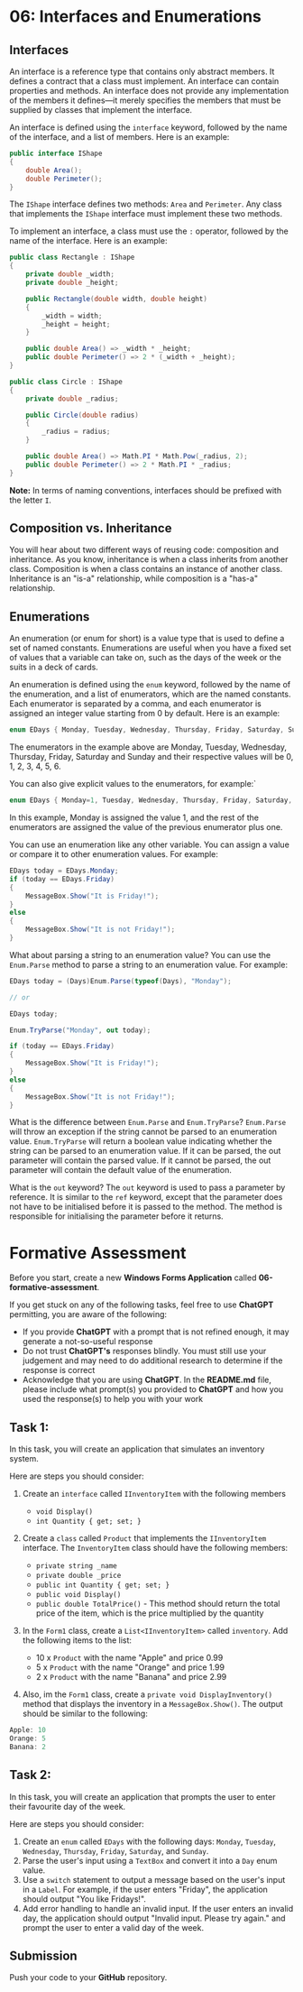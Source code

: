 # 06: Interfaces and Enumerations

## Interfaces

An interface is a reference type that contains only abstract members. It defines a contract that a class must implement. An interface can contain properties and methods. An interface does not provide any implementation of the members it defines—it merely specifies the members that must be supplied by classes that implement the interface.

An interface is defined using the `interface` keyword, followed by the name of the interface, and a list of members. Here is an example:

```cs
public interface IShape
{
    double Area();
    double Perimeter();
}
```

The `IShape` interface defines two methods: `Area` and `Perimeter`. Any class that implements the `IShape` interface must implement these two methods.

To implement an interface, a class must use the `:` operator, followed by the name of the interface. Here is an example:

```cs
public class Rectangle : IShape
{
    private double _width;
    private double _height;

    public Rectangle(double width, double height)
    {
        _width = width;
        _height = height;
    }

    public double Area() => _width * _height;
    public double Perimeter() => 2 * (_width + _height);
}
```

```cs
public class Circle : IShape
{
    private double _radius;

    public Circle(double radius)
    {
        _radius = radius;
    }

    public double Area() => Math.PI * Math.Pow(_radius, 2);
    public double Perimeter() => 2 * Math.PI * _radius;
}
```

**Note:** In terms of naming conventions, interfaces should be prefixed with the letter `I`.

## Composition vs. Inheritance

You will hear about two different ways of reusing code: composition and inheritance. As you know, inheritance is when a class inherits from another class. Composition is when a class contains an instance of another class. Inheritance is an "is-a" relationship, while composition is a "has-a" relationship.

## Enumerations

An enumeration (or enum for short) is a value type that is used to define a set of named constants. Enumerations are useful when you have a fixed set of values that a variable can take on, such as the days of the week or the suits in a deck of cards.

An enumeration is defined using the `enum` keyword, followed by the name of the enumeration, and a list of enumerators, which are the named constants. Each enumerator is separated by a comma, and each enumerator is assigned an integer value starting from 0 by default. Here is an example:

```cs
enum EDays { Monday, Tuesday, Wednesday, Thursday, Friday, Saturday, Sunday };
```

The enumerators in the example above are Monday, Tuesday, Wednesday, Thursday, Friday, Saturday and Sunday and their respective values will be 0, 1, 2, 3, 4, 5, 6.

You can also give explicit values to the enumerators, for example:`

```cs
enum EDays { Monday=1, Tuesday, Wednesday, Thursday, Friday, Saturday, Sunday };
```

In this example, Monday is assigned the value 1, and the rest of the enumerators are assigned the value of the previous enumerator plus one.

You can use an enumeration like any other variable. You can assign a value or compare it to other enumeration values. For example:

```cs
EDays today = EDays.Monday;
if (today == EDays.Friday)
{
    MessageBox.Show("It is Friday!");
}
else
{
    MessageBox.Show("It is not Friday!");
}
```

What about parsing a string to an enumeration value? You can use the `Enum.Parse` method to parse a string to an enumeration value. For example:

```cs
EDays today = (Days)Enum.Parse(typeof(Days), "Monday");

// or

EDays today;

Enum.TryParse("Monday", out today);

if (today == EDays.Friday)
{
    MessageBox.Show("It is Friday!");
}
else
{
    MessageBox.Show("It is not Friday!");
}
```

What is the difference between `Enum.Parse` and `Enum.TryParse`? `Enum.Parse` will throw an exception if the string cannot be parsed to an enumeration value. `Enum.TryParse` will return a boolean value indicating whether the string can be parsed to an enumeration value. If it can be parsed, the out parameter will contain the parsed value. If it cannot be parsed, the out parameter will contain the default value of the enumeration.

What is the `out` keyword? The `out` keyword is used to pass a parameter by reference. It is similar to the `ref` keyword, except that the parameter does not have to be initialised before it is passed to the method. The method is responsible for initialising the parameter before it returns.

# Formative Assessment

Before you start, create a new **Windows Forms Application** called **06-formative-assessment**.

If you get stuck on any of the following tasks, feel free to use **ChatGPT** permitting, you are aware of the following:

- If you provide **ChatGPT** with a prompt that is not refined enough, it may generate a not-so-useful response
- Do not trust **ChatGPT's** responses blindly. You must still use your judgement and may need to do additional research to determine if the response is correct
- Acknowledge that you are using **ChatGPT**. In the **README.md** file, please include what prompt(s) you provided to **ChatGPT** and how you used the response(s) to help you with your work

## Task 1:

In this task, you will create an application that simulates an inventory system. 

Here are steps you should consider:
1. Create an `interface` called `IInventoryItem` with the following members 
   - `void Display()`
   - `int Quantity { get; set; }`

2. Create a `class` called `Product` that implements the `IInventoryItem` interface. The `InventoryItem` class should have the following members:
   - `private string _name`
   - `private double _price`
   - `public int Quantity { get; set; }`
   - `public void Display()`
   - `public double TotalPrice()` - This method should return the total price of the item, which is the price multiplied by the quantity
  
3. In the `Form1` class, create a `List<IInventoryItem>` called `inventory`. Add the following items to the list:
   - 10 x `Product` with the name "Apple" and price 0.99
   - 5 x `Product` with the name "Orange" and price 1.99
   - 2 x `Product` with the name "Banana" and price 2.99

4. Also, im the `Form1` class, create a `private void DisplayInventory()` method that displays the inventory in a `MessageBox.Show()`. The output should be similar to the following:

```cs
Apple: 10
Orange: 5
Banana: 2
```

## Task 2:

In this task, you will create an application that prompts the user to enter their favourite day of the week.

Here are steps you should consider:

1. Create an `enum` called `EDays` with the following days: `Monday`, `Tuesday`, `Wednesday`, `Thursday`, `Friday`, `Saturday`, and `Sunday`.
2. Parse the user's input using a `TextBox` and convert it into a `Day` enum value.
3. Use a `switch` statement to output a message based on the user's input in a `Label`. For example, if the user enters "Friday", the application should output "You like Fridays!".
4. Add error handling to handle an invalid input. If the user enters an invalid day, the application should output "Invalid input. Please try again." and prompt the user to enter a valid day of the week.

## Submission

Push your code to your **GitHub** repository.
